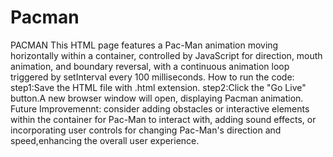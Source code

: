 # Pacman
PACMAN
This HTML page features a Pac-Man animation moving horizontally within a container, controlled by JavaScript for direction, mouth animation, and boundary reversal, with a continuous animation loop triggered by setInterval every 100 milliseconds.
How to run the code:
step1:Save the HTML file with .html extension.
step2:Click the "Go Live" button.A new browser window will open, displaying Pacman animation.
Future Improvemennt:
consider adding obstacles or interactive elements within the container for Pac-Man to interact with, adding sound effects, or incorporating user controls for changing Pac-Man's direction and speed,enhancing the overall user experience.

